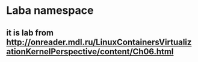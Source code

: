 # Laba namespace

## it is lab from http://onreader.mdl.ru/LinuxContainersVirtualizationKernelPerspective/content/Ch06.html